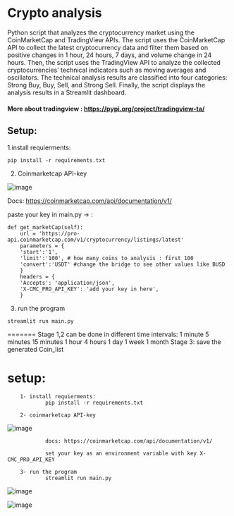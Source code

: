 # Crypto analysis

Python script that analyzes the cryptocurrency market using the CoinMarketCap and TradingView APIs. The script uses the CoinMarketCap API to collect the latest cryptocurrency data and filter them based on positive changes in 1 hour, 24 hours, 7 days, and volume change in 24 hours. Then, the script uses the TradingView API to analyze the collected cryptocurrencies' technical indicators such as moving averages and oscillators. The technical analysis results are classified into four categories: Strong Buy, Buy, Sell, and Strong Sell. Finally, the script displays the analysis results in a Streamlit dashboard.


#### More about tradingview : https://pypi.org/project/tradingview-ta/

## Setup:
1.install requierments:
```
pip install -r requirements.txt
```

2. Coinmarketcap API-key

![image](https://user-images.githubusercontent.com/17545900/116851923-a6df8080-abf3-11eb-9ad2-66b6aa6e3667.png)

Docs: https://coinmarketcap.com/api/documentation/v1/

paste your key in main.py -> :

```
def get_marketCap(self):
    url = 'https://pro-api.coinmarketcap.com/v1/cryptocurrency/listings/latest'
    parameters = {
    'start':'1',
    'limit':'100', # how many coins to analysis : first 100
    'convert':'USDT' #change the bridge to see other values like BUSD
    }
    headers = {
    'Accepts': 'application/json',
    'X-CMC_PRO_API_KEY': 'add your key in here',   
    }
```

3. run the program
```
streamlit run main.py
```
=======
        Stage 1,2 can be done in different time intervals:
            1 minute
            5 minutes
            15 minutes
            1 hour
            4 hours
            1 day
            1 week
            1 month
        Stage 3: save the generated Coin_list

# setup:
        1- install requierments:
                pip install -r requirements.txt

        2- coinmarketcap API-key
![image](https://user-images.githubusercontent.com/17545900/116851923-a6df8080-abf3-11eb-9ad2-66b6aa6e3667.png)

                docs: https://coinmarketcap.com/api/documentation/v1/

                set your key as an environment variable with key X-CMC_PRO_API_KEY

        3- run the program
                streamlit run main.py
![image]("https://user-images.githubusercontent.com/17545900/143775971-30f111ca-757b-4727-bbb0-611248201de9.png)

![image](https://user-images.githubusercontent.com/17545900/143775894-4c047f9d-54d3-4a4c-a743-8b0ff9ce3126.png)

